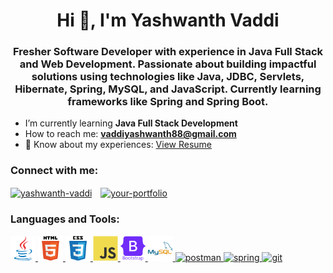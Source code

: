 <h1 align="center">Hi 👋, I'm Yashwanth Vaddi</h1>

<h3 align="center">Fresher Software Developer with experience in Java Full Stack and Web Development. Passionate about building impactful solutions using technologies like Java, JDBC, Servlets, Hibernate, Spring, MySQL, and JavaScript. Currently learning frameworks like Spring and Spring Boot.</h3>

- I’m currently learning **Java Full Stack Development**  
- How to reach me: **vaddiyashwanth88@gmail.com**  
- 📄 Know about my experiences: <a href="https://drive.google.com/file/d/1pESKV-G4W5rCHmQ1NavffLrSab2r1ELS/view?usp=drive_link" target="_blank" rel="noopener noreferrer">View Resume</a>

<h3 align="left">Connect with me:</h3>
<p align="left">
  <a href="https://linkedin.com/in/yashwanth-vaddi" target="blank" style="display: inline-block; margin-right: 10px;">
    <img align="center" src="https://raw.githubusercontent.com/rahuldkjain/github-profile-readme-generator/master/src/images/icons/Social/linked-in-alt.svg" alt="yashwanth-vaddi" height="30" width="40" />
  </a>
  
  <a href="https://yashvys.github.io/MyPortfolio/" target="blank" style="display: inline-block;">
    <img align="center" src="https://tse3.mm.bing.net/th?id=OIG1.E6n3ppuZjKZwWpXjNe5X&pid=ImgGn" alt="your-portfolio" height="30" width="40" />
  </a>
</p>



<h3 align="left">Languages and Tools:</h3>
<p align="left">
  <a href="https://www.java.com" target="_blank" rel="noreferrer">
    <img src="https://raw.githubusercontent.com/devicons/devicon/master/icons/java/java-original.svg" alt="java" width="40" height="40"/>
  </a>
  <a href="https://www.w3.org/html/" target="_blank" rel="noreferrer">
    <img src="https://raw.githubusercontent.com/devicons/devicon/master/icons/html5/html5-original-wordmark.svg" alt="html5" width="40" height="40"/>
  </a>
  <a href="https://www.w3schools.com/css/" target="_blank" rel="noreferrer">
    <img src="https://raw.githubusercontent.com/devicons/devicon/master/icons/css3/css3-original-wordmark.svg" alt="css3" width="40" height="40"/>
  </a>
  <a href="https://developer.mozilla.org/en-US/docs/Web/JavaScript" target="_blank" rel="noreferrer">
    <img src="https://raw.githubusercontent.com/devicons/devicon/master/icons/javascript/javascript-original.svg" alt="javascript" width="40" height="40"/>
  </a>
  <a href="https://getbootstrap.com" target="_blank" rel="noreferrer">
    <img src="https://raw.githubusercontent.com/devicons/devicon/master/icons/bootstrap/bootstrap-plain-wordmark.svg" alt="bootstrap" width="40" height="40"/>
  </a>
  <a href="https://www.mysql.com/" target="_blank" rel="noreferrer">
    <img src="https://raw.githubusercontent.com/devicons/devicon/master/icons/mysql/mysql-original-wordmark.svg" alt="mysql" width="40" height="40"/>
  </a>
  <a href="https://postman.com" target="_blank" rel="noreferrer">
    <img src="https://www.vectorlogo.zone/logos/getpostman/getpostman-icon.svg" alt="postman" width="40" height="40"/>
  </a>
  <a href="https://spring.io/" target="_blank" rel="noreferrer">
    <img src="https://www.vectorlogo.zone/logos/springio/springio-icon.svg" alt="spring" width="40" height="40"/>
  </a>
  <a href="https://git-scm.com/" target="_blank" rel="noreferrer">
    <img src="https://www.vectorlogo.zone/logos/git-scm/git-scm-icon.svg" alt="git" width="40" height="40"/>
  </a>
</p>
